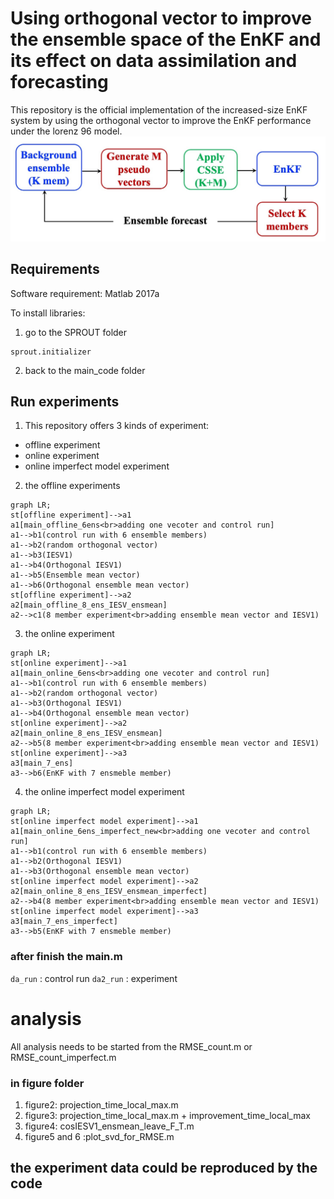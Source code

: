 # Using orthogonal vector to improve the ensemble space of the EnKF and its effect on data assimilation and forecasting
This repository is the official implementation of the increased-size EnKF system by using the orthogonal vector to improve the EnKF performance under the lorenz 96 model.
![model_illustration](figure/Figure1.jpg)

## Requirements
Software requirement: Matlab 2017a

To install libraries:
1. go to the SPROUT folder
```
sprout.initializer
```
2. back to the main_code folder

## Run experiments

1. This repository offers 3 kinds of experiment: 
- offline experiment
- online  experiment
- online imperfect model experiment

2. the offline experiments
```mermaid
graph LR;
st[offline experiment]-->a1
a1[main_offline_6ens<br>adding one vecoter and control run]
a1-->b1(control run with 6 ensemble members)
a1-->b2(random orthogonal vector)
a1-->b3(IESV1)
a1-->b4(Orthogonal IESV1)
a1-->b5(Ensemble mean vector)
a1-->b6(Orthogonal ensemble mean vector)
st[offline experiment]-->a2
a2[main_offline_8_ens_IESV_ensmean]
a2-->c1(8 member experiment<br>adding ensemble mean vector and IESV1)
```
3. the online experiment
```mermaid
graph LR;
st[online experiment]-->a1
a1[main_online_6ens<br>adding one vecoter and control run]
a1-->b1(control run with 6 ensemble members)
a1-->b2(random orthogonal vector)
a1-->b3(Orthogonal IESV1)
a1-->b4(Orthogonal ensemble mean vector)
st[online experiment]-->a2
a2[main_online_8_ens_IESV_ensmean]
a2-->b5(8 member experiment<br>adding ensemble mean vector and IESV1)
st[online experiment]-->a3
a3[main_7_ens]
a3-->b6(EnKF with 7 ensmeble member)

```

4. the online imperfect model experiment
```mermaid
graph LR;
st[online imperfect model experiment]-->a1
a1[main_online_6ens_imperfect_new<br>adding one vecoter and control run]
a1-->b1(control run with 6 ensemble members)
a1-->b2(Orthogonal IESV1)
a1-->b3(Orthogonal ensemble mean vector)
st[online imperfect model experiment]-->a2
a2[main_online_8_ens_IESV_ensmean_imperfect]
a2-->b4(8 member experiment<br>adding ensemble mean vector and IESV1)
st[online imperfect model experiment]-->a3
a3[main_7_ens_imperfect]
a3-->b5(EnKF with 7 ensmeble member)
```
### after finish the main.m 
`da_run`  : control run
`da2_run` : experiment


# analysis
All analysis needs to be started from the RMSE_count.m or RMSE_count_imperfect.m

### in figure folder
1. figure2: projection_time_local_max.m
2. figure3: projection_time_local_max.m + improvement_time_local_max
3. figure4: cosIESV1_ensmean_leave_F_T.m
4. figure5 and 6 :plot_svd_for_RMSE.m

## the experiment data could be reproduced by the code




